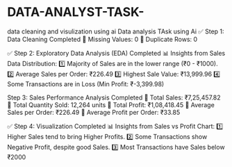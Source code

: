 # DATA-ANALYST-TASK-
data cleaning and visulization using ai
Data analysis TAsk using Ai
✅ Step 1: Data Cleaning Completed
📌 Missing Values: 0
📌 Duplicate Rows: 0

✅ Step 2: Exploratory Data Analysis (EDA) Completed
📊 Insights from Sales Data Distribution:
1️⃣ Majority of Sales are in the lower range (₹0 - ₹1000).
2️⃣ Average Sales per Order: ₹226.49
3️⃣ Highest Sale Value: ₹13,999.96
4️⃣ Some Transactions are in Loss (Min Profit: ₹-3,399.98)

 Step 3: Sales Performance Analysis Completed
📌 Total Sales: ₹7,25,457.82
📌 Total Quantity Sold: 12,264 units
📌 Total Profit: ₹1,08,418.45
📌 Average Sales per Order: ₹226.49
📌 Average Profit per Order: ₹33.85
 
✅ Step 4: Visualization Completed
📊 Insights from Sales vs Profit Chart:
1️⃣ Higher Sales tend to bring Higher Profits.
2️⃣ Some Transactions show Negative Profit, despite good Sales.
3️⃣ Most Transactions have Sales below ₹2000
